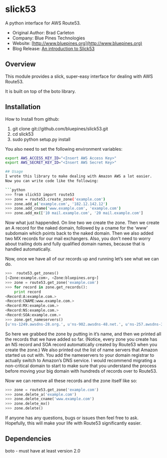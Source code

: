 # slick53
A python interface for AWS Route53.

 * Original Author: Brad Carleton
 * Company: Blue Pines Technologies
 * Website: [http://www.bluepines.org](http://www.bluepines.org)
 * Blog Release: [An introduction to Slick53](http://www.bluepines.org/blog/slick53-python-interface-aws-route53)

## Overview
This module provides a slick, super-easy interface for dealing with
AWS Route53.  

It is built on top of the boto library.

## Installation
How to Install from github\:

1. git clone git://github.com/bluepines/slick53.git
2. cd slick53
3. sudo python setup.py install

You also need to set the following environment variables:

```bash
export AWS_ACCESS_KEY_ID="<Insert AWS Access Key>"
export AWS_SECRET_KEY_ID="<Insert AWS Secret Key>"

## Usage
I wrote this library to make dealing with Amazon AWS a lot easier.
Now you can write code like the following:

```python
>>> from slick53 import route53
>>> zone = route53.create_zone('example.com')
>>> zone.add_a('example.com', '182.12.142.12')
>>> zone.add_cname('www.example.com', 'example.com')
>>> zone.add_mx(['10 mail.example.com', '20 mail.example.com']
```

Now what just happended.  On line two we create the zone.  Then we create 
an A record for the naked domain, followed by a cname for the ‘www’ subdomain 
which points back to the naked domain.  Then we also added two MX records 
for our mail exchangers.  Also, you don’t need to worry about trailing dots 
and fully qualified domain names, because that is handled automatically.

Now, once we have all of our records up and running let’s see what we can do.

```python
>>>  route53.get_zones()
[<Zone:example.com>, <Zone:bluepines.org>]
>>> zone = route53.get_zone('example.com')
>>> for record in zone.get_records():
    print record
<Record:A:example.com.>
<Record:CNAME:www.example.com.>
<Record:MX:example.com.>
<Record:NS:example.com.>
<Record:SOA:example.com.>
>>> zone.get_nameservers()
[u'ns-1249.awsdns-28.org.', u'ns-902.awsdns-48.net.', u'ns-257.awsdns-32.com.', u'ns-1555.awsdns-02.co.uk.']
```

So here we grabbed the zone by putting in it’s name, and then we printed 
all the records that we have added so far. (Notice, every zone you create 
has an NS record and SOA record automatically created by Route53 when you 
create the zone.) We also printed out the list of name servers that Amazon 
started us out with.  You add the nameservers to your domain 
registrar to actually switch to Amazon’s DNS service.  I would recommend 
migrating a non-critical domain to start to make sure that you understand 
the process before moving your big domain with hundreds of records over to Route53. 

Now we can remove all these records and the zone itself like so:

```python
>>> zone = route53.get_zone('example.com')
>>> zone.delete_a('example.com')
>>> zone.delete_cname('www.example.com')
>>> zone.delete_mx()
>>> zone.delete()
```

If anyone has any questions, bugs or issues then feel free to ask.  
Hopefully, this will make your life with Route53 significantly easier.

## Dependencies
boto - must have at least version 2.0

